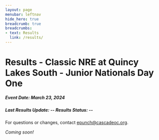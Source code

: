 ```yaml
---
layout: page
menubar: leftnav
hide_hero: true
breadcrumb: true
breadcrumbs:
- text: Results
  link: /results/
---
```


# Results - Classic NRE at Quincy Lakes South - Junior Nationals Day One

##### Event Date: March 23, 2024

##### Last Results Update: -- Results Status: --

For questions or changes, contact <a href="mailto:epunch@cascadeoc.org">epunch@cascadeoc.org</a>.

*Coming soon!*


<!-- <div class="block">
<details open class="message is-primary">
<summary>
  <div class="message-header">
    <p style="margin-bottom:0em;">Thank you to all of our volunteers!</p>
  </div>
</summary>
  <div class="message-body">
  <strong>Event Directors</strong> Michelle Kastner, Ing Uhlin, Chris Cooper
  <strong>Course Designer</strong> Chris Cooper
  <strong>Registrar</strong> Kathy Forgrave
  <strong>Results</strong> Eric Jones
  <strong>Land Permissions</strong> Jennifer Castelluccio
  <strong>Meet Managers and Volunteer Coordinators</strong> Julia Morse, Chris Cooper, Ing Uhlin, Sue Kuestner
  <strong>First Aid & SAR Coordinator</strong> Mike Schuh
  <strong>Control Setting</strong> Chris Cooper, Ing Uhlin, Ethan O'Connor, John Brady, Bob Forgrave
  <strong>Control Pickup</strong> Mike Schuh, Mack Malloch, Ingrid Salmon, Vicki Morrella, John Harbuck, Gavin Wyatt-Mair
  <strong>Parking</strong> Cheri Sibthorp
  <strong>Event Setup</strong> Michelle Kastner, Rolf Kuestner, Chistian Whitmyre
  <strong>Packet Pickup</strong> Sunshine Rupe, Sherri Brady, Renea Zosel, Kevin Mihata
  <strong>Info Tent</strong> Tallie Menzie, Caroline Sandbo
  <strong>Start</strong> Michelle Kastner, Kathy Forgrave, Brett Buchholz, ChengGang Wang, Jen Conley, Jennifer Castelluccio, Christophe Delpine, Anna Zaster, Patrick Kelly, Sasha Bilenko
  <strong>Finish</strong> Eric Jones, Debbie Newell, Bob Forgrave, Tyra Christopherson, Ardis Dull, Adrian Leung
  <strong>Refreshments Lead</strong> Deah Cooper
  <strong>Refreshments</strong> Robin Nordberg
  <strong>Event Teardown</strong> Bruce Christopherson, Brett Aniballi, Stuart Bradshaw
  </div>
</details>
</div>

<article class="message is-info">
  <div class="message-header">
    <p>Related Results</p>
  </div>
  <div class="message-body">
    <p><a href="" target="_blank">Junior Nationals Day Two</a></p>
    <p><a href="" target="_blank">Junior Nationals Two-Day Championship Combined Results</a></p>
  </div>
</article>

## Results Analysis Tools

<div class="block">
<div class="card">
  <footer class="card-footer">
    <a href="" class="card-footer-item" target="_blank">Livelox&nbsp;<i class="fa-solid fa-up-right-from-square"></i></a>
    <a href="" class="card-footer-item" target="_blank">Winsplits&nbsp;<i class="fa-solid fa-up-right-from-square"></i></a>
    <a href="" class="card-footer-item" target="_blank">Attackpoint&nbsp;<i class="fa-solid fa-up-right-from-square"></i></a>
  </footer>
</div>
</div> -->